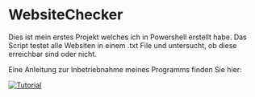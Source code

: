 # WebsiteChecker

Dies ist mein erstes Projekt welches ich in Powershell erstellt habe. Das Script testet alle Websiten in einem .txt File und untersucht,
ob diese erreichbar sind oder nicht.

Eine Anleitung zur Inbetriebnahme meines Programms finden Sie hier:

[![Tutorial](https://heise.cloudimg.io/width/600/q75.png-lossy-75.webp-lossy-75.foil1/_www-heise-de_/tipps-tricks/imgs/96/2/8/5/3/1/6/4/Bildschirmfoto_2020-03-02_um_13-126354bb933d0f99.png)](https://youtu.be/CWL8MwUi25U)
